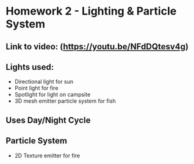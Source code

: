 # Homework 2 - Lighting & Particle System
## Link to video: (https://youtu.be/NFdDQtesv4g)
## Lights used:
 - Directional light for sun
 - Point light for fire
 - Spotlight for light on campsite
 - 3D mesh emitter particle system for fish
## Uses Day/Night Cycle
## Particle System
 - 2D Texture emitter for fire

